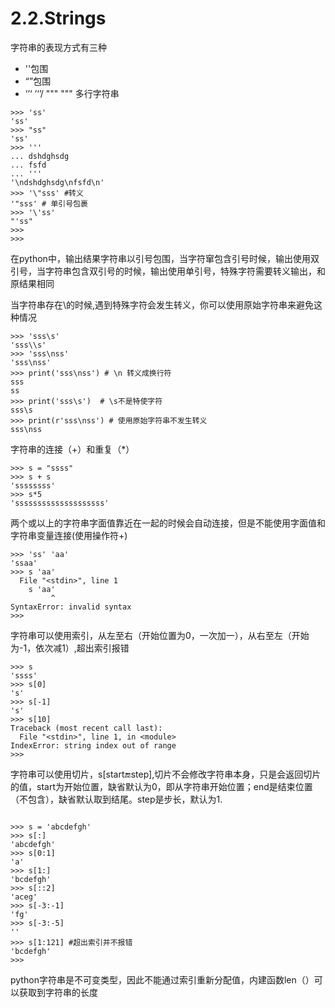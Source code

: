 # 2.2.Strings

字符串的表现方式有三种
- ''包围
- “”包围
- ‘’‘  ’‘’/ """ """ 多行字符串

```
>>> 'ss'
'ss'
>>> "ss"
'ss'
>>> '''
... dshdghsdg
... fsfd
... '''
'\ndshdghsdg\nfsfd\n'
>>> '\"sss' #转义
'"sss' # 单引号包裹
>>> '\'ss'
"'ss"
>>> 
>>> 
```

在python中，输出结果字符串以引号包围，当字符窜包含引号时候，输出使用双引号，当字符串包含双引号的时候，输出使用单引号，特殊字符需要转义输出，和原结果相同

当字符串存在\的时候,遇到特殊字符会发生转义，你可以使用原始字符串来避免这种情况

```
>>> 'sss\s'
'sss\\s' 
>>> 'sss\nss'
'sss\nss'
>>> print('sss\nss') # \n 转义成换行符
sss
ss
>>> print('sss\s')  # \s不是特使字符
sss\s
>>> print(r'sss\nss') # 使用原始字符串不发生转义
sss\nss

```


字符串的连接（+）和重复（*）

```
>>> s = "ssss"
>>> s + s
'ssssssss'
>>> s*5
'ssssssssssssssssssss'

```

两个或以上的字符串字面值靠近在一起的时候会自动连接，但是不能使用字面值和字符串变量连接(使用操作符+)

```
>>> 'ss' 'aa'
'ssaa'
>>> s 'aa'
  File "<stdin>", line 1
    s 'aa'
         ^
SyntaxError: invalid syntax
>>> 

```

字符串可以使用索引，从左至右（开始位置为0，一次加一），从右至左（开始为-1，依次减1）,超出索引报错

```
>>> s
'ssss'
>>> s[0]
's'
>>> s[-1]
's'
>>> s[10]
Traceback (most recent call last):
  File "<stdin>", line 1, in <module>
IndexError: string index out of range
>>> 
```

字符串可以使用切片，s[start:end:step],切片不会修改字符串本身，只是会返回切片的值，start为开始位置，缺省默认为0，即从字符串开始位置；end是结束位置（不包含），缺省默认取到结尾。step是步长，默认为1.

```

>>> s = 'abcdefgh'
>>> s[:]
'abcdefgh'
>>> s[0:1]
'a'
>>> s[1:]
'bcdefgh'
>>> s[::2]
'aceg'
>>> s[-3:-1]
'fg'
>>> s[-3:-5]
''
>>> s[1:121] #超出索引并不报错
'bcdefgh'
>>> 
```

python字符串是不可变类型，因此不能通过索引重新分配值，内建函数len（）可以获取到字符串的长度






